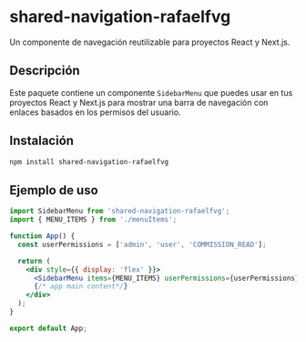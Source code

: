 # shared-navigation-rafaelfvg

Un componente de navegación reutilizable para proyectos React y Next.js.

## Descripción

Este paquete contiene un componente `SidebarMenu` que puedes usar en tus proyectos React y Next.js para mostrar una barra de navegación con enlaces basados en los permisos del usuario.

## Instalación

```bash
npm install shared-navigation-rafaelfvg
```

## Ejemplo de uso

``` jsx
import SidebarMenu from 'shared-navigation-rafaelfvg'; 
import { MENU_ITEMS } from './menuItems'; 

function App() {
  const userPermissions = ['admin', 'user', 'COMMISSION_READ'];

  return (
    <div style={{ display: 'flex' }}>
      <SidebarMenu items={MENU_ITEMS} userPermissions={userPermissions} />
      {/* app main content*/}
    </div>
  );
}

export default App;
```
